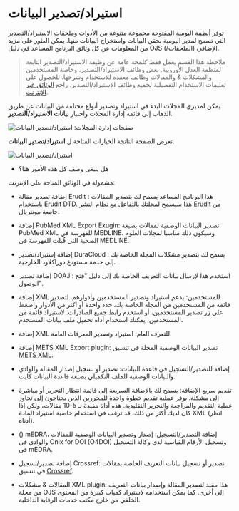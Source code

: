 # استيراد/تصدير البيانات


توفر أنظمة اليومية المفتوحة مجموعة متنوعة من الأدوات وملحقات الاستيراد/التصدير التي تسمح لمدير اليومية بحقن البيانات واستخراج البيانات منها. يمكن العثور على مزيد من المعلومات عن كل وثائق البرنامج المساعد في دليل OJS الإضافي (الملحقات/).


> ملاحظة هذا القسم يعمل فقط كلمحة عامة عن وظيفة الاستيراد/التصدير التابعة لمنظمة العدل الأوروبية. بعض وظائف الاستيراد/التصدير، وخاصة المستخدمين والمشكلات & والمقالات وظائف معقدة للاستخدام وشرحها. للحصول على تعليمات الاستخدام التفصيلية لجميع وظائف الاستيراد/التصدير، راجع [الوثائق عبر الإنترنت](https://docs.pkp.sfu.ca/importing-exporting/en/).



يمكن لمديري المجلات البدء في استيراد وتصدير أنواع مختلفة من البيانات عن طريق الذهاب إلى قائمة إدارة المجلات واختيار **بيانات الاستيراد/التصدير**.

![صفحات إدارة المجلات: استيراد/تصدير البيانات](images/chapter5/import_export_1.png)


تعرض الصفحة الناتجة الخيارات المتاحة ل **استيراد/تصدير البيانات**.

![استيراد/تصدير البيانات](images/chapter5/import_export_2.png)

* هل ينبغي وصف كل هذه الأمور هنا؟

مشمولة في الوثائق المتاحة على الإنترنت:

* إضافة تصدير مقالة Erudit : هذا البرنامج المساعد يسمح لك بتصدير المقالات باستخدام Erudit DTD. هذا سيسمح لمجلتك بالتفاعل مع نظام النشر [Erudit](http://www.erudit.org/) من جامعة مونتريال.

* إضافة PubMed XML Export Exugin: تصدير البيانات الوصفية لمقالات بصيغة PubMed XML للفهرسة في MEDLINE. وسيكون ذلك مناسبا لمجلات العلوم الصحية التي قُبلت للفهرسة في MEDLINE.

* إضافة إستيراد/تصدير DuraCloud : يسمح لك بتصدير مشكلات المجلة الخاصة بك إلى خدمة مستودع دوراكلاود الخارجية.

* إضافة تصدير DOAJ : استخدم هذا لإرسال بيانات التعريف الخاصة بك إلى دليل "فتح الوصول".

* إضافة XML للمستخدمين: يدعم استيراد وتصدير المستخدمين وأدوارهم. لتصدير قائمة من المستخدمين من المجلة الخاصة بك، حدد واحدة أو أكثر من الأدوار واضغط على زر تصدير المستخدمين، أو استخدم رابط جميع الصادرات. لاستيراد قائمة من المستخدمين، يمكنك استخدام أداة تحميل ملف بيانات المستخدم.

* إضافة XML للتعرف العام: استيراد وتصدير المعرفات العامة.

* إضافة METS XML Export plugin: تصدير البيانات الوصفية المجلة في تنسيق [METS XML](http://www.loc.gov/standards/mets/).

* إضافة للتصدير/التسجيل في قاعدة البيانات: تصدير أو تسجيل إصدار المقالة والوادي والبيانات الوصفية للملف التكميلي بصيغة قاعدة البيانات كايت.

* تقديم سريع الإضافة: يسمح لك بالإضافة السريعة إلى قائمة انتظار التحرير أو مباشرة إلى مشكلة. يوفر عملية تقديم خطوة واحدة للمحررين الذين يحتاجون إلى تجاوز عملية التقديم والمراجعة والتحرير التقليدية. هذه أداة مفيدة لـ 5-10 مقالات، ولكن إذا كان لديك أكثر من ذلك، قد ترغب في استخدام خاصية استيراد المادة XML (انظر أدناه).

* () mEDRA، إضافة التصدير/التسجيل: إصدار وتصدير البيانات الوصفية للمقالات والوادي في Onix for DOI (O4DOI) وتسجيل الأرقام القياسية لدى وكالة التسجيل في mEDRA.

* إضافة تصدير/تسجيل Crossref: تصدير أو تسجيل بيانات التعريف الخاصة بمقالات في تنسيق [Crossref](http://crossref.org/).

* المقالات & مشكلات XML plugin: هذا مفيد لتصدير المقالة وإصدار بيانات التعريف من مجلة OJS إلى أخرى. كما يمكن استخدامه لاستيراد كميات كبيرة من المحتوى الخلفي من خارج مكتب خدمات الرقابة الداخلية.

